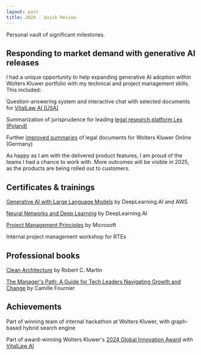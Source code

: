 ```yaml
---
layout: post
title: 2024 - Quick Review
---
```


Personal vault of significant milestones.

<!--excerpt-->

## Responding to market demand with generative AI releases

I had a unique opportunity to help expanding generative AI adoption within Wolters Kluwer portfolio with my technical and project management skills. This included:

Question-answering system and interactive chat with selected documents for [VitalLaw AI (USA)](https://www.wolterskluwer.com/en/solutions/vitallaw-law-firms/ai)

Summarization of jurisprudence for leading [legal research platform Lex (Poland)](https://www.wolterskluwer.com/pl-pl/news/wolters-kluwer-polska-dostarcza-nowe-narzedzia-specjalistom-pracujacym-z-interpretacjami-podatkowymi)

Further [improved summaries](https://www.wolterskluwer.com/en/news/wolters-kluwer-integrates-genai-into-its-legal-research-products) of legal documents for Wolters Kluwer Online (Germany)

As happy as I am with the delivered product features, I am proud of the teams I had a chance to work with. More outcomes will be visible in 2025, as the products are being rolled out to customers.


## Certificates & trainings

[Generative AI with Large Language Models](https://www.coursera.org/account/accomplishments/verify/LY6QD7QOQ6QS) by DeepLearning.AI and AWS

[Neural Networks and Deep Learning](https://www.coursera.org/account/accomplishments/verify/0OE00UGT666J) by DeepLearning.AI

[Project Management Principles](https://www.coursera.org/account/accomplishments/verify/0XD9ZQVUHO68) by Microsoft

Internal project management workshop for RTEs

## Professional books

[Clean Architecture](https://www.goodreads.com/book/show/18043011-clean-architecture) by Robert C. Martin

[The Manager's Path: A Guide for Tech Leaders Navigating Growth and Change](https://www.goodreads.com/book/show/33369254-the-manager-s-path) by Camille Fournier

## Achievements

Part of winning team of internal hackathon at Wolters Kluwer, with graph-based hybrid search engine

Part of award-winning Wolters Kluwer's [2024 Global Innovation Award](https://www.facebook.com/wolterskluwer/posts/the-2024-global-innovation-awards-gia-at-wolters-kluwer-have-come-to-a-close-and/991970299625924/) with [VitalLaw AI](https://www.wolterskluwer.com/en/solutions/vitallaw-law-firms/ai)